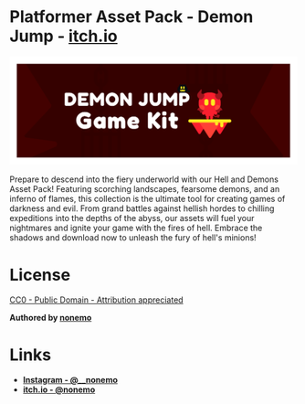 # Platformer Asset Pack - Demon Jump - [itch.io](https://nonemo.itch.io/demon-jump-asset-pack)

![Banner](presentation/Itch%20-%20Banner.png)

Prepare to descend into the fiery underworld with our Hell and Demons Asset Pack! Featuring scorching landscapes, fearsome demons, and an inferno of flames, this collection is the ultimate tool for creating games of darkness and evil. From grand battles against hellish hordes to chilling expeditions into the depths of the abyss, our assets will fuel your nightmares and ignite your game with the fires of hell. Embrace the shadows and download now to unleash the fury of hell's minions!

# License

[CC0 - Public Domain - Attribution appreciated](assets/license.md)

**Authored by [nonemo](https://nonemo.itch.io/)**

# Links

- **[Instagram - @__nonemo](https://www.instagram.com/__nonemo)**
- **[itch.io - @nonemo](https://nonemo.itch.io/)**